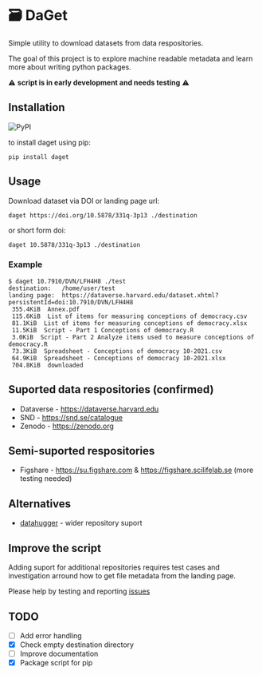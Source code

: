 # 🗃️ DaGet

Simple utility to download datasets from data respositories.

The goal of this project is to explore machine readable metadata and learn more about writing python packages.

⚠️ __script is in early development and needs testing__ ⚠️ 

## Installation

![PyPI](https://img.shields.io/pypi/v/daget)

to install daget using pip: 

```
pip install daget
```

## Usage

Download dataset via DOI or landing page url:

`daget https://doi.org/10.5878/331q-3p13 ./destination`

or short form doi:

`daget 10.5878/331q-3p13 ./destination`

### Example
```text
$ daget 10.7910/DVN/LFH4H8 ./test
destination:   /home/user/test
landing page:  https://dataverse.harvard.edu/dataset.xhtml?persistentId=doi:10.7910/DVN/LFH4H8
 355.4KiB  Annex.pdf
 115.6KiB  List of items for measuring conceptions of democracy.csv
 81.1KiB  List of items for measuring conceptions of democracy.xlsx
 11.5KiB  Script - Part 1 Conceptions of democracy.R
 3.0KiB  Script - Part 2 Analyze items used to measure conceptions of democracy.R
 73.3KiB  Spreadsheet - Conceptions of democracy 10-2021.csv
 64.9KiB  Spreadsheet - Conceptions of democracy 10-2021.xlsx
 704.8KiB  downloaded 
```

## Suported data respositories (confirmed)
* Dataverse - https://dataverse.harvard.edu
* SND - https://snd.se/catalogue
* Zenodo - https://zenodo.org

## Semi-suported respositories 
* Figshare - https://su.figshare.com & https://figshare.scilifelab.se (more testing needed)

## Alternatives

* [datahugger](https://github.com/J535D165/datahugger/) - wider repository suport

## Improve the script

Adding suport for additional repositories requires test cases and investigation arround how to get file metadata from the landing page.

Please help by testing and reporting [issues](https://github.com/borsna/daget/issues)

## TODO

- [ ] Add error handling
- [x] Check empty destination directory
- [ ] Improve documentation
- [x] Package script for pip
